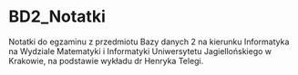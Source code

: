 # BD2_Notatki
Notatki do egzaminu z przedmiotu Bazy danych 2 na kierunku Informatyka na Wydziale Matematyki i Informatyki Uniwersytetu Jagiellońskiego w Krakowie, na podstawie wykładu dr Henryka Telegi.
